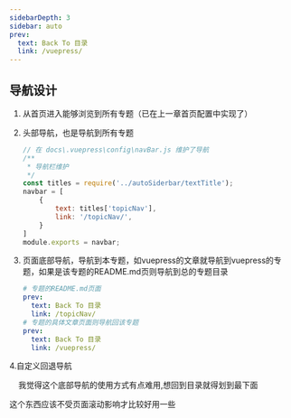 ```yaml
---
sidebarDepth: 3
sidebar: auto
prev:
  text: Back To 目录
  link: /vuepress/
---
```


## 导航设计

1. 从首页进入能够浏览到所有专题（已在上一章首页配置中实现了）

2. 头部导航，也是导航到所有专题
   
   ```js
   // 在 docs\.vuepress\config\navBar.js 维护了导航
   /**
    * 导航栏维护
    */
   const titles = require('../autoSiderbar/textTitle');
   navbar = [
       {
           text: titles['topicNav'],
           link: '/topicNav/',
       }
   ]
   module.exports = navbar;
   ```

3. 页面底部导航，导航到本专题，如vuepress的文章就导航到vuepress的专题，如果是该专题的README.md页则导航到总的专题目录
   
   ```yaml
   # 专题的README.md页面
   prev:
     text: Back To 目录
     link: /topicNav/
   # 专题的具体文章页面则导航回该专题
   prev:
     text: Back To 目录
     link: /vuepress/
   ```

4.自定义回退导航

    我觉得这个底部导航的使用方式有点难用,想回到目录就得划到最下面

这个东西应该不受页面滚动影响才比较好用一些
